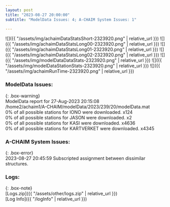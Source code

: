 ```yaml
---
layout: post
title: "2023-08-27 20:00:00"
subtitle: "ModelData Issues: 4; A-CHAIM System Issues: 1"

---
```


![]({{ "/assets/img/achaimDataStatsShort-2323920.png" | relative_url }})
![]({{ "/assets/img/achaimDataStatsLong00-2323920.png" | relative_url }})
![]({{ "/assets/img/achaimDataStatsLong01-2323920.png" | relative_url }})
![]({{ "/assets/img/achaimDataStatsLong02-2323920.png" | relative_url }})
![]({{ "/assets/img/modelDataDataStats-2323920.png" | relative_url }})
![]({{ "/assets/img/modelDataStationStats-2323920.png" | relative_url }})
![]({{ "/assets/img/achaimRunTime-2323920.png" | relative_url }})


### ModelData Issues:  
  
{: .box-warning}  
 ModelData report for 27-Aug-2023 20:15:08   
 /home2/achaim1/A-CHAIM/modelData/2023/239/20/modelData.mat   
 0% of all possible stations for IONO were downloaded. x124   
 0% of all possible stations for JASON were downloaded. x2   
 0% of all possible stations for KASI were downloaded. x4636   
 0% of all possible stations for KARTVERKET were downloaded. x4345   
  
### A-CHAIM System Issues:  
  
{: .box-error}  
2023-08-27 20:45:59 Subscripted assignment between dissimilar structures.  

### Logs:  
  
{: .box-note}  
[Logs.zip]({{ "/assets/other/logs.zip" | relative_url }})  
[Log Info]({{ "/logInfo" | relative_url }})  

